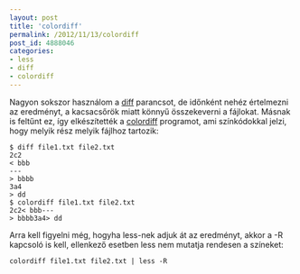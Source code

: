 ```yaml
---
layout: post
title: 'colordiff'
permalink: /2012/11/13/colordiff
post_id: 4888046
categories: 
- less
- diff
- colordiff
---
```


Nagyon sokszor használom a 
[diff](http://commandline.blog.hu/2011/09/04/diff_1) parancsot, de időnként nehéz értelmezni az eredményt, a kacsacsőrök miatt könnyű összekeverni a fájlokat. Másnak is feltűnt ez, így elkészítették a 
[colordiff](http://www.colordiff.org/) programot, ami színkódokkal jelzi, hogy melyik rész melyik fájlhoz tartozik:

```
$ diff file1.txt file2.txt 
2c2
< bbb
---
> bbbb
3a4
> dd
$ colordiff file1.txt file2.txt 
2c2< bbb---
> bbbb3a4> dd
```

Arra kell figyelni még, hogyha less-nek adjuk át az eredményt, akkor a -R kapcsoló is kell, ellenkező esetben less nem mutatja rendesen a színeket:

```
colordiff file1.txt file2.txt | less -R
```